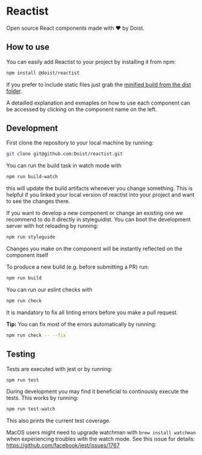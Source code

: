 # Reactist

Open source React components made with ❤️ by Doist.


## How to use

You can easily add Reactist to your project by installing it from npm:
```sh
npm install @doist/reactist
```
If you prefer to include static files just grab the [minified build from the dist folder](https://github.com/Doist/reactist/tree/develop/dist).

A detailled explanation and exmaples on how to use each component can be accessed by clicking on the component name on the left.


## Development

First clone the repository to your local machine by running:
```sh
git clone git@github.com:Doist/reactist.git
```

You can run the build task in watch mode with
```sh
npm run build-watch
```
this will update the build artifacts whenever you change something. This is helpful if you linked your local version of reactist into your project and want to see the changes there.

If you want to develop a new component or change an existing one we recommend to do it directly in styleguidist. You can boot the development server with hot reloading by running:
```sh
npm run styleguide
```
Changes you make on the component will be instantly reflected on the component itself

To produce a new build (e.g. before submitting a PR) run:
```sh
npm run build
```

You can run our eslint checks with
```sh
npm run check
```
It is mandatory to fix all linting errors before you make a pull request.

**Tip:** You can fix most of the errors automatically by running:
```sh
npm run check -- --fix
```


## Testing

Tests are executed with jest or by running:
```bash
npm run test
```

During development you may find it beneficial to continously execute the tests. This works by running:
```bash
npm run test-watch
```
This also prints the current test coverage.

MacOS users might need to upgrade watchman with `brew install watchman` when experiencing troubles with the watch mode. See this issue for details: https://github.com/facebook/jest/issues/1767
